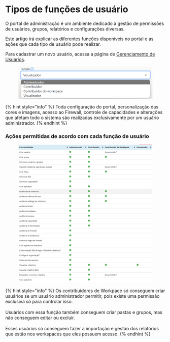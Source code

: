 # Tipos de funções de usuário

O portal de administração é um ambiente dedicado à gestão de permissões de usuários, grupos, relatórios e configurações diversas.&#x20;

Este artigo irá explicar as diferentes funções disponíveis no portal e as ações que cada tipo de usuário pode realizar.

Para cadastrar um novo usuário, acessa a página de [Gerenciamento de Usuários](https://admin.powerembedded.com.br/Users).

<div align="left"><figure><img src="../../.gitbook/assets/image (1) (1) (1) (1) (1) (1) (1).png" alt=""><figcaption></figcaption></figure></div>

{% hint style="info" %}
Toda configuração do portal, personalização das cores e imagens, acesso ao Firewall, controle de capacidades e alterações que afetam todo o sistema são realizadas exclusivamente por um usuário administrador.
{% endhint %}



### Ações permitidas de acordo com cada função de usuário

<div align="left"><figure><img src="../../.gitbook/assets/image (1) (1) (1) (1) (1) (1) (1) (1).png" alt=""><figcaption></figcaption></figure></div>

{% hint style="info" %}
Os contribuidores de Workpace só conseguem criar usuários se um usuário administrador permitir, pois existe uma permissão exclusiva só para controlar isso. \
\
Usuários com essa função também conseguem criar pastas e grupos, mas não conseguem editar ou excluir.\
\
Esses usuários só conseguem fazer a importação e gestão dos relatórios que estão nos workspaces que eles possuem acesso.
{% endhint %}

